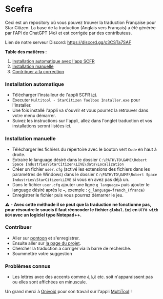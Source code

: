 # Scefra
Ceci est un repository où vous pouvez trouver la traduction Française pour Star Citizen.
La base de la traduction (Anglais vers Français) a été générée par l'API de ChatGPT (4o) et est corrigée par des contributeus.

Lien de notre serveur Discord: https://discord.gg/c3CSTa7SAF

**Table des matières :**
1. [Installation automatique avec l'app SCFR](#installation-automatique)
2. [Installation manuelle](#installation-manuelle)
3. [Contribuer a la correction](#contribuer)

### Installation automatique
- Télécharger l'installeur de l'appli SCFR [ici]([https://github.com/Skullyfox/SCFR/releases](https://www.microsoft.com/store/productId/9MWD1VN65WCN?ocid=pdpshare)).
- Executer `Multitool - StarCitizen Toolbox Installer.exe` pour l'installer.
- Une fois installé l'appli va s'ouvrir et vous pourrez la retrouver dans votre menu démarrer.
- Suivez les instructions sur l'appli, allez dans l'onglet traduction et vos installations seront listées ici.

### Installation manuelle
- Télécharger les fichiers du répertoire avec le bouton vert `Code` en haut à droite.
- Extraire le language désiré dans le dossier `C:\PATH\TO\GAME\Robert Space Industries\StarCitizen\LIVE\data\Localization`
- Créer un fichier `user.cfg` (activé les extensions des fichiers dans les paramètres de Windows) dans le dossier `C:\PATH\TO\GAME\Robert Space Industries\StarCitizen\LIVE` si vous en avez pas déjà un.
- Dans le fichier `user.cfg` ajouter une ligne `g_language=` puis ajouter le language désiré après le `=`, exemple : `g_language=french_(france)`
- Enregistrer le fichier puis vous pourrez démarrer le jeu.

:warning: - **Avec cette méthode il se peut que la traduction ne fonctionne pas, pour résoudre le soucis il faut réencoder le fichier `global.ini` en `UTF8 with BOM` avec un logiciel type Notepad++.**

### Contribuer
- Aller sur [pontoon](https://pontoon.scefra.fr) et s'enregistrer.
- Ensuite aller sur [la page du projet](https://pontoon.scefra.fr/fr/scefra/locales/fr/global.ini/).
- Chercher la traduction a corriger via la barre de recherche.
- Soummettre votre suggestion

### Problèmes connus
- Les lettres avec des accents comme `é`,`à`,`ö` etc. soit n'apparaissent pas ou elles sont affichées en minuscule.

Un grand merci à [Onivoid](https://github.com/Skullyfox) pour son travail sur l'appli [MultiTool](https://github.com/Skullyfox/SCFR) !
